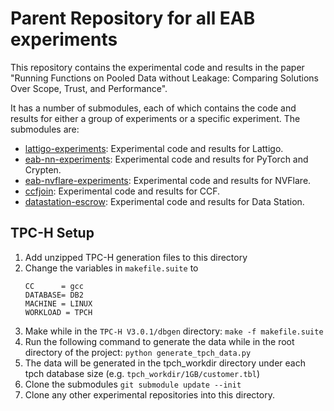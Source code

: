 <meta name="robots" content="noindex">

# Parent Repository for all EAB experiments

This repository contains the experimental code and results in the paper "Running Functions on Pooled Data without Leakage: Comparing Solutions Over Scope, Trust, and Performance".

It has a number of submodules, each of which contains the code and results for either a group of experiments or a specific experiment. The submodules are:
- [lattigo-experiments](https://anonymous.4open.science/r/lattigo-experiments-1611/README.md): Experimental code and results for Lattigo.
- [eab-nn-experiments](https://anonymous.4open.science/r/eab-nn-experiments-5959/README.md): Experimental code and results for PyTorch and Crypten.
- [eab-nvflare-experiments](eab-nvflare-experiments): Experimental code and results for NVFlare.
- [ccfjoin](https://anonymous.4open.science/r/ccfjoin-F12C/README.md): Experimental code and results for CCF.
- [datastation-escrow](https://anonymous.4open.science/r/datastation-escrow-7427/README.md): Experimental code and results for Data Station.


## TPC-H Setup
1. Add unzipped TPC-H generation files to this directory
2. Change the variables in `makefile.suite` to 
    ```
    CC      = gcc
    DATABASE= DB2
    MACHINE = LINUX
    WORKLOAD = TPCH
    ```
3. Make while in the `TPC-H V3.0.1/dbgen` directory: `make -f makefile.suite`
4. Run the following command to generate the data while in the root directory of the project: `python generate_tpch_data.py `
5. The data will be generated in the tpch_workdir directory under each tpch database size (e.g. `tpch_workdir/1GB/customer.tbl`)
6. Clone the submodules `git submodule update --init`
7. Clone any other experimental repositories into this directory.